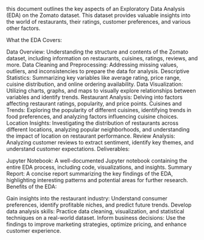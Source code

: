 this document outlines the key aspects of an Exploratory Data Analysis (EDA) on the Zomato dataset. This dataset provides valuable insights into the world of restaurants, their ratings, customer preferences, and various other factors.

What the EDA Covers:

Data Overview: Understanding the structure and contents of the Zomato dataset, including information on restaurants, cuisines, ratings, reviews, and more.
Data Cleaning and Preprocessing: Addressing missing values, outliers, and inconsistencies to prepare the data for analysis.
Descriptive Statistics: Summarizing key variables like average rating, price range, cuisine distribution, and online ordering availability.
Data Visualization: Utilizing charts, graphs, and maps to visually explore relationships between variables and identify trends.
Restaurant Analysis: Delving into factors affecting restaurant ratings, popularity, and price points.
Cuisines and Trends: Exploring the popularity of different cuisines, identifying trends in food preferences, and analyzing factors influencing cuisine choices.
Location Insights: Investigating the distribution of restaurants across different locations, analyzing popular neighborhoods, and understanding the impact of location on restaurant performance.
Review Analysis: Analyzing customer reviews to extract sentiment, identify key themes, and understand customer expectations.
Deliverables:

Jupyter Notebook: A well-documented Jupyter notebook containing the entire EDA process, including code, visualizations, and insights.
Summary Report: A concise report summarizing the key findings of the EDA, highlighting interesting patterns and potential areas for further research.
Benefits of the EDA:

Gain insights into the restaurant industry: Understand consumer preferences, identify profitable niches, and predict future trends.
Develop data analysis skills: Practice data cleaning, visualization, and statistical techniques on a real-world dataset.
Inform business decisions: Use the findings to improve marketing strategies, optimize pricing, and enhance customer experience.
